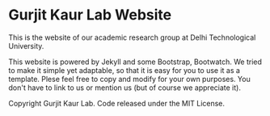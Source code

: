 # Gurjit Kaur Lab Website

This is the website of our academic research group at Delhi Technological University.

This website is powered by Jekyll and some Bootstrap, Bootwatch. We tried to make it simple yet adaptable, so that it is easy for you to use it as a template. Plese feel free to copy and modify for your own purposes. You don't have to link to us or mention us (but of course we appreciate it).

Copyright Gurjit Kaur Lab. Code released under the MIT License.

